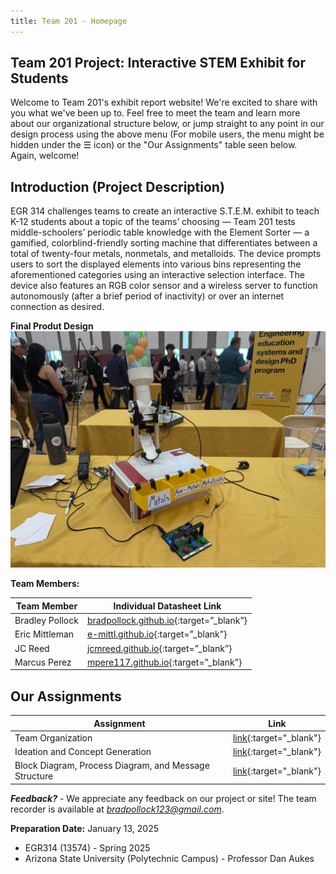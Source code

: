 ```yaml
---
title: Team 201 - Homepage
---
```


## Team 201 Project: Interactive STEM Exhibit for Students

Welcome to Team 201's exhibit report website! We're excited to share with you what we've been up to. Feel free to meet the team and learn more about our organizational structure below, or jump straight to any point in our design process using the above menu (For mobile users, the menu might be hidden under the &#9776; icon) or the "Our Assignments" table seen below. Again, welcome!

## Introduction (Project Description)
EGR 314 challenges teams to create an interactive S.T.E.M. exhibit to teach K-12 students about a topic of the teams’ choosing — Team 201 tests middle-schoolers’ periodic table knowledge with the Element Sorter — a gamified, colorblind-friendly sorting machine that differentiates between a total of twenty-four metals, nonmetals, and metalloids. The device prompts users to sort the displayed elements into various bins representing the aforementioned categories using an interactive selection interface. The device also features an RGB color sensor and a wireless server to function autonomously (after a brief period of inactivity) or over an internet connection as desired.

**Final Produt Design**
![ElementSorter](static/Images/ElementSorter.jpg)

**Team Members:**

| **Team Member** | **Individual Datasheet Link** |
| --- | ----|
| Bradley Pollock | [bradpollock.github.io](https://bradpollock.github.io/){:target=”_blank”} |
| Eric Mittleman |[e-mittl.github.io](https://e-mittl.github.io){:target=”_blank”} |
| JC Reed | [jcmreed.github.io](https://jcmreed.github.io){:target=”_blank”} |
| Marcus Perez | [mpere117.github.io](https://mpere117.github.io/mpere11701.github.io){:target=”_blank”} |



## __Our Assignments__

| Assignment | Link |
|------------|------|
| Team Organization | [link](https://asu-egr314-2025-s-201.github.io/02-TeamOrganization/){:target="_blank"}|
| Ideation and Concept Generation | [link](https://asu-egr314-2025-s-201.github.io/03-IdeationAndConceptGeneration/){:target="_blank"}|
| Block Diagram, Process Diagram, and Message Structure | [link](https://asu-egr314-2025-s-201.github.io/04-Block%20Diagram%2C%20Process%20Diagram%2C%20and%20Message%20Structure/){:target="_blank"} | 

***Feedback?*** - We appreciate any feedback on our project or site! The team recorder is available at *bradpollock123@gmail.com*.

**Preparation Date:** January 13, 2025

- EGR314 (13574)  -  Spring 2025
- Arizona State University (Polytechnic Campus)  -  Professor Dan Aukes

